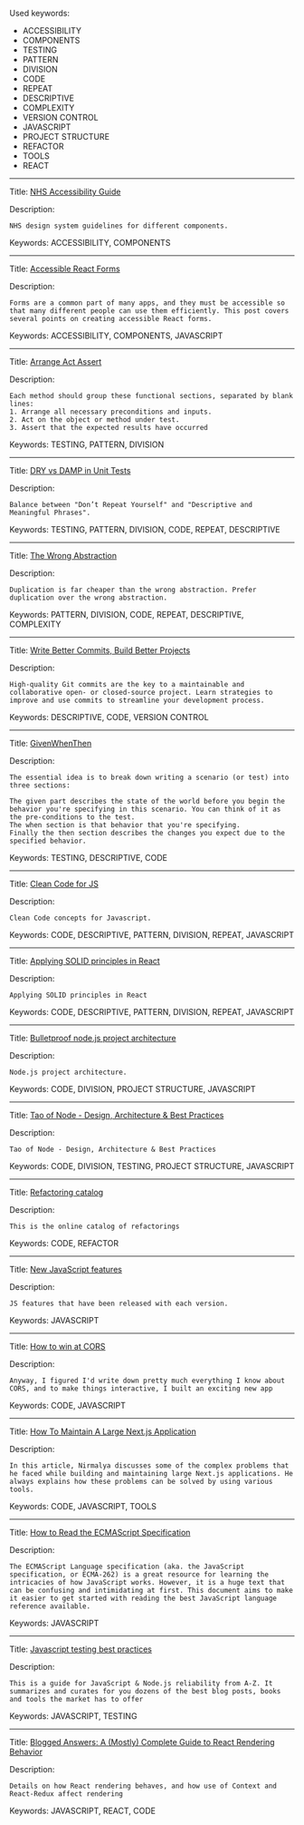 Used keywords:
* ACCESSIBILITY
* COMPONENTS
* TESTING
* PATTERN
* DIVISION
* CODE
* REPEAT
* DESCRIPTIVE
* COMPLEXITY
* VERSION CONTROL
* JAVASCRIPT
* PROJECT STRUCTURE
* REFACTOR
* TOOLS
* REACT

<hr/>

Title: [NHS Accessibility Guide](https://service-manual.nhs.uk/design-system)

Description: 
```
NHS design system guidelines for different components.
```

Keywords: ACCESSIBILITY, COMPONENTS


<hr/>

Title: [Accessible React Forms](https://www.carlrippon.com/accessible-react-forms/)

Description: 
```
Forms are a common part of many apps, and they must be accessible so that many different people can use them efficiently. This post covers several points on creating accessible React forms.
```

Keywords: ACCESSIBILITY, COMPONENTS, JAVASCRIPT


<hr/>

Title: [Arrange Act Assert](http://wiki.c2.com/?ArrangeActAssert)

Description: 
```
Each method should group these functional sections, separated by blank lines:
1. Arrange all necessary preconditions and inputs.
2. Act on the object or method under test.
3. Assert that the expected results have occurred
```

Keywords: TESTING, PATTERN, DIVISION


<hr/>

Title: [DRY vs DAMP in Unit Tests](https://enterprisecraftsmanship.com/posts/dry-damp-unit-tests)

Description: 
```
Balance between "Don’t Repeat Yourself" and "Descriptive and Meaningful Phrases".
```

Keywords: TESTING, PATTERN, DIVISION, CODE, REPEAT, DESCRIPTIVE


<hr/>

Title: [The Wrong Abstraction](https://sandimetz.com/blog/2016/1/20/the-wrong-abstraction)

Description: 
```
Duplication is far cheaper than the wrong abstraction. Prefer duplication over the wrong abstraction.
```

Keywords: PATTERN, DIVISION, CODE, REPEAT, DESCRIPTIVE, COMPLEXITY


<hr/>

Title: [Write Better Commits, Build Better Projects](https://github.blog/2022-06-30-write-better-commits-build-better-projects/)

Description: 
```
High-quality Git commits are the key to a maintainable and collaborative open- or closed-source project. Learn strategies to improve and use commits to streamline your development process.

```

Keywords: DESCRIPTIVE, CODE, VERSION CONTROL



<hr/>

Title: [GivenWhenThen](https://martinfowler.com/bliki/GivenWhenThen.html)

Description: 
```
The essential idea is to break down writing a scenario (or test) into three sections:

The given part describes the state of the world before you begin the behavior you're specifying in this scenario. You can think of it as the pre-conditions to the test.
The when section is that behavior that you're specifying.
Finally the then section describes the changes you expect due to the specified behavior.
```

Keywords: TESTING, DESCRIPTIVE, CODE


<hr/>

Title: [Clean Code for JS](https://github.com/ryanmcdermott/clean-code-javascript)

Description: 
```
Clean Code concepts for Javascript.
```

Keywords: CODE, DESCRIPTIVE, PATTERN, DIVISION, REPEAT, JAVASCRIPT



<hr/>

Title: [Applying SOLID principles in React](https://konstantinlebedev.com/solid-in-react/)

Description: 
```
Applying SOLID principles in React
```

Keywords: CODE, DESCRIPTIVE, PATTERN, DIVISION, REPEAT, JAVASCRIPT



<hr/>

Title: [Bulletproof node.js project architecture](https://softwareontheroad.com/ideal-nodejs-project-structure/)

Description: 
```
Node.js project architecture.
```

Keywords: CODE, DIVISION, PROJECT STRUCTURE, JAVASCRIPT


<hr/>

Title: [Tao of Node - Design, Architecture & Best Practices](https://alexkondov.com/tao-of-node/)

Description: 
```
Tao of Node - Design, Architecture & Best Practices
```

Keywords: CODE, DIVISION, TESTING, PROJECT STRUCTURE, JAVASCRIPT


<hr/>

Title: [Refactoring catalog](https://refactoring.com/catalog/)

Description: 
```
This is the online catalog of refactorings
```

Keywords: CODE, REFACTOR



<hr/>

Title: [New JavaScript features](https://exploringjs.com/impatient-js/ch_new-javascript-features.html)

Description: 
```
JS features that have been released with each version.
```

Keywords: JAVASCRIPT




<hr/>

Title: [How to win at CORS](https://jakearchibald.com/2021/cors/)

Description: 
```
Anyway, I figured I'd write down pretty much everything I know about CORS, and to make things interactive, I built an exciting new app
```

Keywords: CODE, JAVASCRIPT



<hr/>

Title: [How To Maintain A Large Next.js Application](https://www.smashingmagazine.com/2021/11/maintain-large-nextjs-application/)

Description: 
```
In this article, Nirmalya discusses some of the complex problems that he faced while building and maintaining large Next.js applications. He always explains how these problems can be solved by using various tools.
```

Keywords: CODE, JAVASCRIPT, TOOLS




<hr/>

Title: [How to Read the ECMAScript Specification](https://timothygu.me/es-howto/#navigating-the-spec)

Description: 
```
The ECMAScript Language specification (aka. the JavaScript specification, or ECMA-262) is a great resource for learning the intricacies of how JavaScript works. However, it is a huge text that can be confusing and intimidating at first. This document aims to make it easier to get started with reading the best JavaScript language reference available.
```

Keywords: JAVASCRIPT



<hr/>

Title: [Javascript testing best practices](https://github.com/goldbergyoni/javascript-testing-best-practices)

Description: 
```
This is a guide for JavaScript & Node.js reliability from A-Z. It summarizes and curates for you dozens of the best blog posts, books and tools the market has to offer
```

Keywords: JAVASCRIPT, TESTING



<hr/>

Title: [Blogged Answers: A (Mostly) Complete Guide to React Rendering Behavior](https://blog.isquaredsoftware.com/2020/05/blogged-answers-a-mostly-complete-guide-to-react-rendering-behavior/)

Description: 
```
Details on how React rendering behaves, and how use of Context and React-Redux affect rendering
```

Keywords: JAVASCRIPT, REACT, CODE

